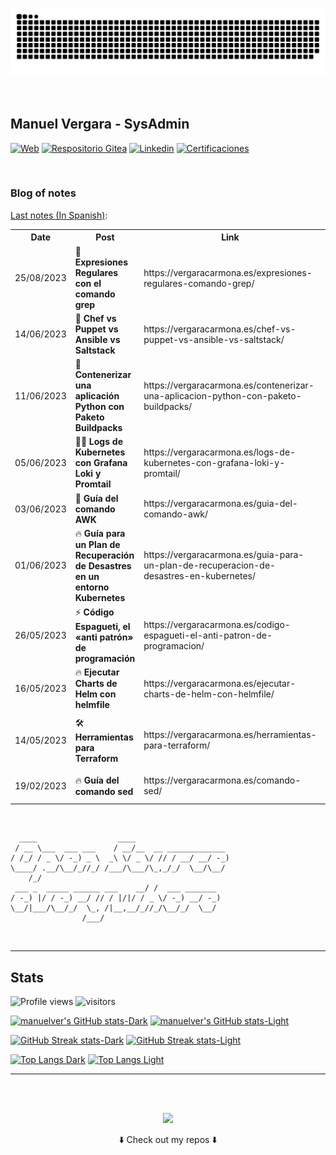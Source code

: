 ![snake](https://github.com/Platane/snk/raw/output/github-contribution-grid-snake.svg)

<br>

## Manuel Vergara - SysAdmin

[![Web](https://img.shields.io/badge/vergaracarmona.es-yellow?style=for-the-badge)](https://vergaracarmona.es) 
[![Respositorio Gitea](https://img.shields.io/badge/Gitea-green?style=for-the-badge)](https://gitea.vergaracarmona.es/manuelver)
[![Linkedin](https://img.shields.io/badge/Linkedin-blue?style=for-the-badge)](https://www.linkedin.com/in/manu-vergara)
[![Certificaciones](https://img.shields.io/badge/Certificaciones-orange?style=for-the-badge)](https://vergaracarmona.es/certificaciones)

<br>

### Blog of notes 

[Last notes (In Spanish)](https://vergaracarmona.es/apuntes):

<table>
  <tr><th>Date</th><th>Post</th><th>Link</th><th>Topics</th></tr>
<!-- APUNTES:START --><tr><td>25/08/2023</td><td>🤖 <b>Expresiones Regulares con el comando grep</b></td><td>https://vergaracarmona.es/expresiones-regulares-comando-grep/</td><td>Guías, comandos, grep, Linux, Programación</td></tr><tr><td>14/06/2023</td><td>🤖 <b>Chef vs Puppet vs Ansible vs Saltstack</b></td><td>https://vergaracarmona.es/chef-vs-puppet-vs-ansible-vs-saltstack/</td><td>Historia, Ansible, Cloud</td></tr><tr><td>11/06/2023</td><td>🍺 <b>Contenerizar una aplicación Python con Paketo Buildpacks</b></td><td>https://vergaracarmona.es/contenerizar-una-aplicacion-python-con-paketo-buildpacks/</td><td>Tutoriales, contenedores, docker, Programación, Python</td></tr><tr><td>05/06/2023</td><td>🤙🏾 <b>Logs de Kubernetes con Grafana Loki y Promtail</b></td><td>https://vergaracarmona.es/logs-de-kubernetes-con-grafana-loki-y-promtail/</td><td>Tutoriales, Helm, Kubernetes, Logs, seguridad</td></tr><tr><td>03/06/2023</td><td>🚀 <b>Guía del comando AWK</b></td><td>https://vergaracarmona.es/guia-del-comando-awk/</td><td>Guías, comandos, Linux, shell</td></tr><tr><td>01/06/2023</td><td>🔥 <b>Guía para un Plan de Recuperación de Desastres en un entorno Kubernetes</b></td><td>https://vergaracarmona.es/guia-para-un-plan-de-recuperacion-de-desastres-en-kubernetes/</td><td>Guías, Kubernetes, seguridad</td></tr><tr><td>26/05/2023</td><td>⚡️ <b>Código Espagueti, el «anti patrón» de programación</b></td><td>https://vergaracarmona.es/codigo-espagueti-el-anti-patron-de-programacion/</td><td>Guías, Programación</td></tr><tr><td>16/05/2023</td><td>🔥 <b>Ejecutar Charts de Helm con helmfile</b></td><td>https://vergaracarmona.es/ejecutar-charts-de-helm-con-helmfile/</td><td>Tutoriales, Cloud, Helm, Kubernetes</td></tr><tr><td>14/05/2023</td><td>🛠 <b>Herramientas para Terraform</b></td><td>https://vergaracarmona.es/herramientas-para-terraform/</td><td>Tutoriales, AWS, Cloud, comandos, Kubernetes, Terraform</td></tr><tr><td>19/02/2023</td><td>🔥 <b>Guía del comando sed</b></td><td>https://vergaracarmona.es/comando-sed/</td><td>Guías, comandos, Linux, shell</td></tr><!-- APUNTES:END -->
</table>
<br>

```
  ____                  ____                     
 / __ \___  ___ ___    / __/__  __ _____________ 
/ /_/ / _ \/ -_) _ \  _\ \/ _ \/ // / __/ __/ -_)
\____/ .__/\__/_//_/ /___/\___/\_,_/_/  \__/\__/ 
    /_/                                          
 ___ _  _____ ______ ___    __/ /  ___ _______ 
/ -_) |/ / -_) __/ // / |/|/ / _ \/ -_) __/ -_)
\__/|___/\__/_/  \_, /|__,__/_//_/\__/_/  \__/ 
                /___/                          
```

<br>

---

## Stats

![Profile views](https://komarev.com/ghpvc/?username=manuelver&color=lightgrey)
![visitors](https://visitor-badge.glitch.me/badge?page_id=manuelver.manuelver)

[![manuelver's GitHub stats-Dark](https://github-readme-stats.vercel.app/api?username=manuelver&show_icons=true&theme=dark#gh-dark-mode-only)](https://github.com/manuelver/github-readme-stats#gh-dark-mode-only)
[![manuelver's GitHub stats-Light](https://github-readme-stats.vercel.app/api?username=manuelver&show_icons=true&theme=default#gh-light-mode-only)](https://github.com/manuelver/github-readme-stats#gh-light-mode-only)

[![GitHub Streak stats-Dark](https://github-readme-streak-stats.herokuapp.com/?user=manuelver&theme=dark#gh-dark-mode-only)](https://github.com/manuelver/github-readme-stats#gh-dark-mode-only)
[![GitHub Streak stats-Light](https://github-readme-streak-stats.herokuapp.com/?user=manuelver&theme=default#gh-light-mode-only)](https://github.com/manuelver/github-readme-stats#gh-light-mode-only)

[![Top Langs Dark](https://github-readme-stats.vercel.app/api/top-langs/?username=manuelver&layout=compact&theme=dark#gh-dark-mode-only)](https://github.com/manuelver/github-readme-stats#gh-dark-mode-only)
[![Top Langs Light](https://github-readme-stats.vercel.app/api/top-langs/?username=manuelver&layout=compact&theme=light#gh-light-mode-only)](https://github.com/manuelver/github-readme-stats#gh-light-mode-only)

---

<br><br>

<p align="center">
    <img src="https://media.giphy.com/media/NTur7XlVDUdqM/giphy.gif" width="70%"/>
</p>

<p align="center">
 ⬇️  Check out my repos  ⬇️ 
</p>
